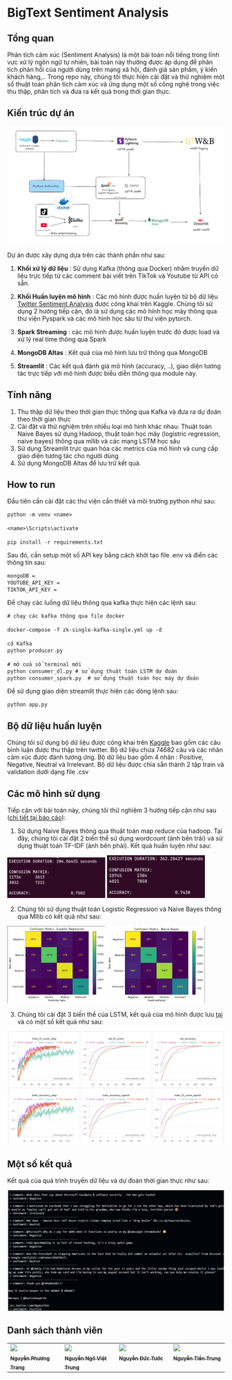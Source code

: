 # BigText Sentiment Analysis 

## Tổng quan 
Phân tích cảm xúc (Sentiment Analysis) là một bài toán nổi tiếng trong lĩnh vực xử lý ngôn ngữ tự nhiên, bài toán này thường được áp dụng để phân tích phản hồi của người dùng trên mạng xã hội, đánh giá sản phẩm, ý kiến khách hàng,.. Trong repo này, chúng tôi thực hiện cài đặt và thử nghiệm một số thuật toán phân tích cảm xúc và ứng dụng một số công nghệ trong việc thu thập, phân tích và đưa ra kết quả trong thời gian thực. 


## Kiến trúc dự án 

<p align="center">
  <img src="img/model_pipeline.png" alt="Centered Image" width="500">
</p>

Dự án được xây dựng dựa trên các thành phần như sau: 

1. **Khối xử lý dữ liệu** : Sử dụng Kafka (thông qua Docker) nhằm truyền dữ liệu trực tiếp từ các comment bài viết trên TikTok và Youtube từ API có sẵn. 

2. **Khối Huấn luyện mô hình** : Các mô hình được huấn luyện từ bộ dữ liệu 
[Twitter Sentiment Analysis](https://www.kaggle.com/datasets/jp797498e/twitter-entity-sentiment-analysis) được công khai trên Kaggle. Chúng tôi sử dụng 2 hướng tiếp cận, đó là sử dụng các mô hình học máy thông qua thư viện Pyspark và các mô hình học sâu từ thư viện pytorch. 

3. **Spark Streaming** : các mô hình được huấn luyện trước đó được load và xử lý real time thông qua Spark 

4. **MongoDB Altas** : Kết quả của mô hình lưu trữ thông qua MongoDB 
5. **Streamlit** : Các kết quả đánh giá mô hình (accuracy, ..), giao diện tương tác trực tiếp với mô hình được biểu diễn thông qua module này. 



## Tính năng 

1. Thu thập dữ liệu theo thời gian thực thông qua Kafka và đưa ra dự đoán theo thời gian thực 
2. Cài đặt và thử nghiệm trên nhiều loại mô hình khác nhau: Thuật toán Naive Bayes sử dụng Hadoop, thuật toán học máy (logistric regression, naive bayes) thông qua mllib và các mạng LSTM học sâu
3. Sử dụng Streamlit trực quan hóa các metrics của mô hình và cung cấp giao diện tương tác cho người dùng 
4. Sử dụng MongoDB Altas để lưu trữ kết quả. 


## How to run 

Đầu tiên cần cài đặt các thư viện cần thiết và môi trường python như sau: 

```
python -m venv <name>

<name>\Scripts\activate

pip install -r requirements.txt
```

Sau đó, cần setup một số  API key bằng cách khởi tạo file .env và điển các thông tin sau: 

```
mongoDB = 
YOUTUBE_API_KEY = 
TIKTOK_API_KEY = 

```

Để chạy các luồng dữ liệu thông qua kafka thực hiện các lệnh sau: 

```
# chạy các kafka thông qua file docker 

docker-compose -f zk-single-kafka-single.yml up -d 

cd Kafka 
python producer.py 

# mở cửa sổ terminal mới 
python consumer_dl.py # sử dụng thuật toán LSTM dự đoán 
python consumer_spark.py  # sử dụng thuật toán học máy dự đoán 

```

Để sử dụng giao diện streamlit thực hiện các dòng lệnh sau: 

```
python app.py 
```


## Bộ dữ liệu huấn luyện 
Chúng tôi sử dụng bộ dữ liệu được công khai trên [Kaggle](https://www.kaggle.com/datasets/jp797498e/twitter-entity-sentiment-analysis) bao gồm các câu bình luận được thu thập trên twitter. Bộ dữ liệu chứa 74682 câu và các nhãn cảm xúc được đánh tương ứng. Bộ dữ liệu bao gồm 4 nhãn : Positive, Negative, Neutral và Irrelevant. Bộ dữ liệu được chia sẵn thành 2 tập train và validation dưới dạng file .csv 

## Các mô hình sử dụng 

Tiếp cận với bài toán này, chúng tôi thử nghiệm 3 hướng tiếp cận như sau ([chi tiết tại báo cáo](/Report_Big_Data.pdf)): 

1. Sử dụng Naive Bayes thông qua thuật toán map reduce của hadoop. Tại đây, chúng tôi cài đặt 2 biến thể sử dụng wordcount (ảnh bên trái) và sử dụng thuật toán TF-IDF (ảnh bên phải). Kết quả huấn luyện như sau: 


<p float="left">
  <img src="dashboard/nb_stopword.png"" width="45%" />
  <img src="dashboard/nb_tfidf.png"" width="45%" />
</p>


2. Chúng tôi sử dụng thuật toán Logistic Regression và Naive Bayes thông qua Mllib có kết quả như sau: 



<p float="left">
  <img src="img/spark_logistic.png"" width="45%" />
  <img src="img/spark_naive.png"" width="45%" />
</p>



3. Chúng tôi cài đặt 3 biến thể của LSTM, kết quả của mô hình được lưu [tại](https://wandb.ai/trungviet17/Big%20Sentiment%20Analysis/reports/LSTM-Sentiment-report---VmlldzoxMDU1Mzk5MA) và có một số kết quả như sau: 

<p align="center">
  <img src="img/lstm.png" alt="Centered Image" width="500">
</p>


## Một số kết quả 
Kết quả của quá trình truyền dữ liệu và dự đoán thời gian thực như sau: 

<p align="center">
  <img src="img/demo_kakfa.png" alt="Centered Image" width="500">
</p>





## Danh sách thành viên

<table>
<tr>

  <td  valign="top" width="14.28%"><a href="https://github.com/Page0526"><img src="https://avatars.githubusercontent.com/u/120580984?v=4" width="100px;" /><br /><sub><b>Nguyễn Phương Trang</b></sub></a><br/></td>

  <td  valign="top" width="14.28%"><a href="https://github.com/trungviet17"><img src="https://avatars.githubusercontent.com/u/113108053?v=4" width="100px;" /><br /><sub><b>Nguyễn Ngô Việt Trung</b></sub></a><br/></td>

  <td  valign="top" width="14.28%"><a href="https://github.com/NguyenTuoc2807"><img src="https://avatars.githubusercontent.com/u/126454793?v=4" width="100px;" /><br /><sub><b>Nguyễn Đức Tước </b></sub></a><br/></td>

  <td  valign="top" width="14.28%"><a href="https://github.com/CarolFiuf"><img src="https://avatars.githubusercontent.com/u/120015543?v=4" width="100px;" /><br /><sub><b>Nguyễn Tiến Trung</b></sub></a><br/></td>

</tr>
</table>

